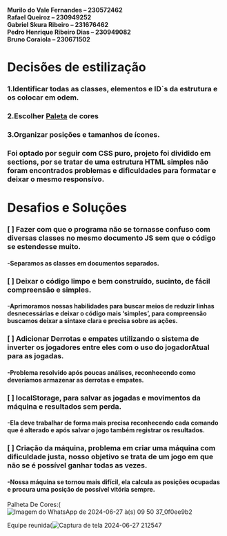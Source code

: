 **Murilo do Vale Fernandes – 230572462**  
**Rafael Queiroz – 230949252**  
**Gabriel Skura Ribeiro – 231676462**  
**Pedro Henrique Ribeiro Dias – 230949082**  
**Bruno Coraiola – 230671502**  

# Decisões de estilização
### 1.Identificar todas as classes, elementos e ID`s da estrutura e os colocar em odem. 
### 2.Escolher [Paleta](https://coolors.co/3a015c-4f0147-35012c-290025-11001c) de cores 
### 3.Organizar posições e tamanhos de ícones. 
### Foi optado por seguir com CSS puro, projeto foi dividido em sections, por se tratar de uma estrutura HTML simples não foram encontrados problemas e dificuldades para formatar e deixar o mesmo responsívo. 

# Desafios e Soluções 
### [ ] Fazer com que o programa não se tornasse confuso com diversas classes no mesmo documento JS sem que o código se estendesse muito. 
#### -Separamos as classes em documentos separados. 

### [ ] Deixar o código limpo e bem construído, sucinto, de fácil compreensão e simples. 
#### -Aprimoramos nossas habilidades para buscar meios de reduzir linhas desnecessárias e deixar o código mais ‘simples’, para compreensão buscamos deixar a sintaxe clara e precisa sobre as ações. 

### [ ] Adicionar Derrotas e empates utilizando o sistema de inverter os jogadores entre eles com o uso do jogadorAtual para as jogadas. 
#### -Problema resolvido após poucas análises, reconhecendo como deveríamos armazenar as derrotas e empates. 

### [ ] localStorage, para salvar as jogadas e movimentos da máquina e resultados sem perda. 
#### -Ela deve trabalhar de forma mais precisa reconhecendo cada comando que é alterado e após salvar o jogo também registrar os resultados.

### [ ] Criação da máquina, problema em criar uma máquina com dificuldade justa, nosso objetivo se trata de um jogo em que não se é possível ganhar todas as vezes.
#### -Nossa máquina se tornou mais difícil, ela calcula as posições ocupadas e procura uma posição de possível vitória sempre.

Palheta De Cores:(![Imagem do WhatsApp de 2024-06-27 à(s) 09 50 37_0f0ee9b2](https://github.com/coraiolaLM/Jogo-Da-Velha/assets/142634278/ffd89358-c7ac-43a7-8866-05a8da51e23c)

Equipe reunida(![Captura de tela 2024-06-27 212547](https://github.com/coraiolaLM/Jogo-Da-Velha/assets/142634278/42a39477-9c94-4db1-a3f3-69182752938e)

